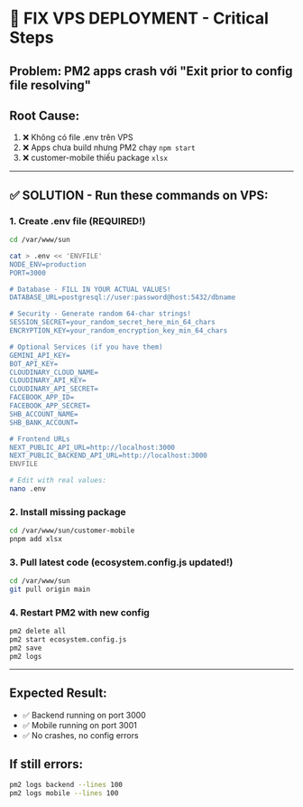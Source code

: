 # 🚨 FIX VPS DEPLOYMENT - Critical Steps

## Problem: PM2 apps crash với "Exit prior to config file resolving"

## Root Cause:
1. ❌ Không có file .env trên VPS
2. ❌ Apps chưa build nhưng PM2 chạy `npm start`
3. ❌ customer-mobile thiếu package `xlsx`

---

## ✅ SOLUTION - Run these commands on VPS:

### 1. Create .env file (REQUIRED!)
```bash
cd /var/www/sun

cat > .env << 'ENVFILE'
NODE_ENV=production
PORT=3000

# Database - FILL IN YOUR ACTUAL VALUES!
DATABASE_URL=postgresql://user:password@host:5432/dbname

# Security - Generate random 64-char strings!
SESSION_SECRET=your_random_secret_here_min_64_chars
ENCRYPTION_KEY=your_random_encryption_key_min_64_chars

# Optional Services (if you have them)
GEMINI_API_KEY=
BOT_API_KEY=
CLOUDINARY_CLOUD_NAME=
CLOUDINARY_API_KEY=
CLOUDINARY_API_SECRET=
FACEBOOK_APP_ID=
FACEBOOK_APP_SECRET=
SHB_ACCOUNT_NAME=
SHB_BANK_ACCOUNT=

# Frontend URLs
NEXT_PUBLIC_API_URL=http://localhost:3000
NEXT_PUBLIC_BACKEND_API_URL=http://localhost:3000
ENVFILE

# Edit with real values:
nano .env
```

### 2. Install missing package
```bash
cd /var/www/sun/customer-mobile
pnpm add xlsx
```

### 3. Pull latest code (ecosystem.config.js updated!)
```bash
cd /var/www/sun
git pull origin main
```

### 4. Restart PM2 with new config
```bash
pm2 delete all
pm2 start ecosystem.config.js
pm2 save
pm2 logs
```

---

## Expected Result:
- ✅ Backend running on port 3000
- ✅ Mobile running on port 3001
- ✅ No crashes, no config errors

## If still errors:
```bash
pm2 logs backend --lines 100
pm2 logs mobile --lines 100
```
